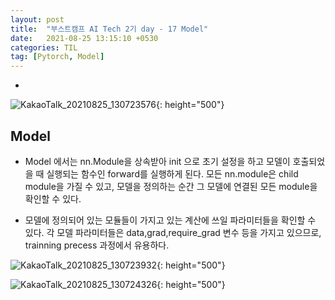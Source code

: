 ```yaml
---
layout: post
title:  "부스트캠프 AI Tech 2기 day - 17 Model"
date:   2021-08-25 13:15:10 +0530
categories: TIL
tag: [Pytorch, Model]
---
```


-



![KakaoTalk_20210825_130723576](https://user-images.githubusercontent.com/61610411/130725188-26e6448f-deac-4cc3-8cbb-0d118cacd3e9.jpg){: height="500"}

## Model

- Model 에서는 nn.Module을 상속받아 init 으로 초기 설정을 하고 모델이 호출되었을 때 실행되는 함수인 forward를 실행하게 된다. 모든 nn.module은 child module을 가질 수 있고, 모델을 정의하는 순간 그 모델에 연결된 모든 module을 확인할 수 있다.

- 모델에 정의되어 있는 모듈들이 가지고 있는 계산에 쓰일 파라미터들을 확인할 수 있다. 각 모델 파라미터들은 data,grad,require_grad 변수 등을 가지고 있으므로, trainning precess 과정에서 유용하다.

![KakaoTalk_20210825_130723932](https://user-images.githubusercontent.com/61610411/130725192-53462ecc-498a-4f5f-aa64-96f2c2b4252c.jpg){: height="500"}

![KakaoTalk_20210825_130724326](https://user-images.githubusercontent.com/61610411/130725199-7833b148-1506-43f4-bdc3-d5eb0d815399.jpg){: height="500"}

